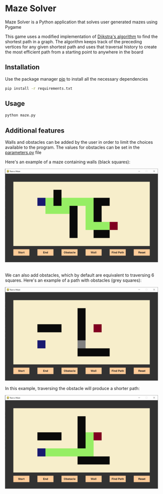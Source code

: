 # Maze Solver

Maze Solver is a Python application that solves user generated mazes using Pygame

This game uses a modified implementation of [Dijkstra's algorithm](https://en.wikipedia.org/wiki/Dijkstra%27s_algorithm) 
to find the shortest path in a graph. The algorithm keeps track of the preceding vertices for any given shortest path 
and uses that traversal history to create the most efficient path from a starting point
to anywhere in the board

## Installation
Use the package manager [pip](https://pip.pypa.io/en/stable/) to install all the necessary dependencies
```bash
pip install -r requirements.txt
```

## Usage
```bash
python maze.py
```

## Additional features

Walls and obstacles can be added by the user in order to limit the choices available to the 
program. The values for obstacles can be set in the [parameters.py](parameters.py) file

Here's an example of a maze containing walls (black squares):

![Maze with walls](images/snapshot1.png)

<br />
We can also add obstacles, which by default are equivalent to traversing 6 squares.
Here's an example of a path with obstacles (grey squares):

![Maze with obstacles](images/snapshot_obst_bef.png)


In this example, traversing the obstacle will produce a shorter path:

![Maze with obstacles solution](images/snapshot_obst_path.png)

